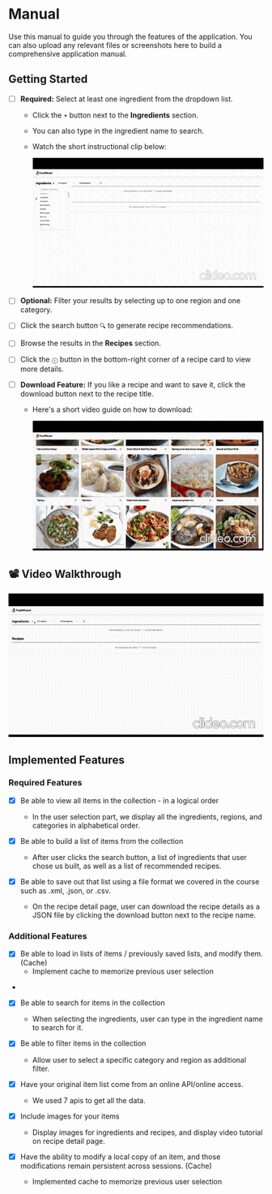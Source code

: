 # Manual

Use this manual to guide you through the features of the application. You can also upload any relevant files or screenshots here to build a comprehensive application manual.

## Getting Started

- [ ] **Required:** Select at least one ingredient from the dropdown list.
  - Click the `+` button next to the **Ingredients** section.
  - You can also type in the ingredient name to search.
  - Watch the short instructional clip below:

    <img src="../img/ingredient.gif" alt="ingredient instruction" width="650" />

  
- [ ] **Optional:** Filter your results by selecting up to one region and one category.


- [ ] Click the search button `🔍` to generate recipe recommendations.


- [ ] Browse the results in the **Recipes** section.


- [ ] Click the `ⓘ` button in the bottom-right corner of a recipe card to view more details.


- [ ] **Download Feature:** If you like a recipe and want to save it, click the download button next to the recipe title.
  - Here's a short video guide on how to download:

    <img src="../img/download.gif" alt="download instruction" width="650" />



## 📽️ Video Walkthrough
<img src="../img/foodwizard.gif" alt="Video Walkthrough" />

## Implemented Features
### Required Features
- [x] Be able to view all items in the collection - in a logical order
  - In the user selection part, we display all the ingredients, regions, and categories in alphabetical order.

- [x] Be able to build a list of items from the collection
  - After user clicks the search button, a list of ingredients that user chose us built, as well as a list of recommended recipes.

- [x] Be able to save out that list using a file format we covered in the course such as .xml, .json, or .csv.
  - On the recipe detail page, user can download the recipe details as a JSON file by clicking the download button next to the recipe name.

### Additional Features
- [x] Be able to load in lists of items / previously saved lists, and modify them.  (Cache)
  - Implement cache to memorize previous user selection
- 
- [x] Be able to search for items in the collection
  - When selecting the ingredients, user can type in the ingredient name to search for it.

- [x] Be able to filter items in the collection
  - Allow user to select a specific category and region as additional filter.

- [x] Have your original item list come from an online API/online access.
  - We used 7 apis to get all the data.

- [x] Include images for your items
  - Display images for ingredients and recipes, and display video tutorial on recipe detail page.

- [x] Have the ability to modify a local copy of an item, and those modifications remain persistent across sessions. (Cache)
  - Implemented cache to memorize previous user selection
